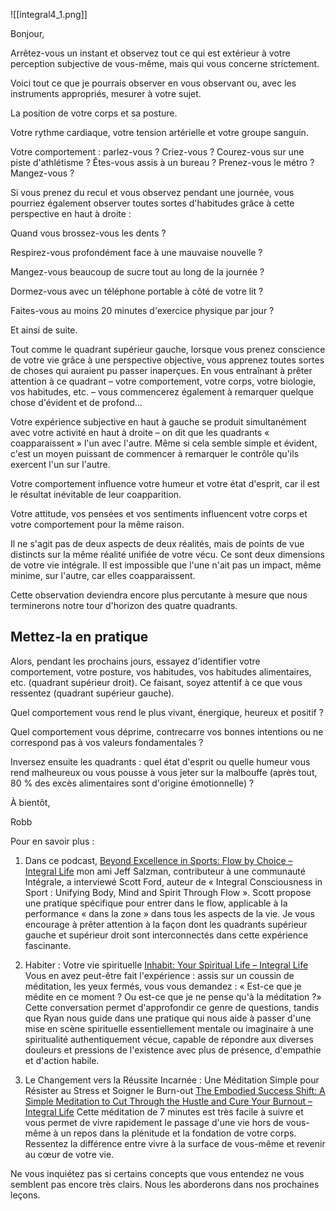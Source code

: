 ![[integral4_1.png]]

Bonjour,

Arrêtez-vous un instant et observez tout ce qui est extérieur à votre perception subjective de vous-même, mais qui vous concerne strictement.

Voici tout ce que je pourrais observer en vous observant ou, avec les instruments appropriés, mesurer à votre sujet.

La position de votre corps et sa posture.

Votre rythme cardiaque, votre tension artérielle et votre groupe sanguin.

Votre comportement : parlez-vous ? Criez-vous ? Courez-vous sur une piste d'athlétisme ? Êtes-vous assis à un bureau ? Prenez-vous le métro ? Mangez-vous ?

Si vous prenez du recul et vous observez pendant une journée, vous pourriez également observer toutes sortes d'habitudes grâce à cette perspective en haut à droite :

Quand vous brossez-vous les dents ?

Respirez-vous profondément face à une mauvaise nouvelle ?

Mangez-vous beaucoup de sucre tout au long de la journée ?

Dormez-vous avec un téléphone portable à côté de votre lit ?

Faites-vous au moins 20 minutes d'exercice physique par jour ?

Et ainsi de suite.

Tout comme le quadrant supérieur gauche, lorsque vous prenez conscience de votre vie grâce à une perspective objective, vous apprenez toutes sortes de choses qui auraient pu passer inaperçues. En vous entraînant à prêter attention à ce quadrant – votre comportement, votre corps, votre biologie, vos habitudes, etc. – vous commencerez également à remarquer quelque chose d'évident et de profond…

Votre expérience subjective en haut à gauche se produit simultanément avec votre activité en haut à droite – on dit que les quadrants « coapparaissent » l'un avec l'autre. Même si cela semble simple et évident, c'est un moyen puissant de commencer à remarquer le contrôle qu'ils exercent l'un sur l'autre.

Votre comportement influence votre humeur et votre état d'esprit, car il est le résultat inévitable de leur coapparition.

Votre attitude, vos pensées et vos sentiments influencent votre corps et votre comportement pour la même raison.

Il ne s'agit pas de deux aspects de deux réalités, mais de points de vue distincts sur la même réalité unifiée de votre vécu. Ce sont deux dimensions de votre vie intégrale. Il est impossible que l'une n'ait pas un impact, même minime, sur l'autre, car elles coapparaissent.

Cette observation deviendra encore plus percutante à mesure que nous terminerons notre tour d'horizon des quatre quadrants.

## Mettez-la en pratique

Alors, pendant les prochains jours, essayez d'identifier votre comportement, votre posture, vos habitudes, vos habitudes alimentaires, etc. (quadrant supérieur droit). Ce faisant, soyez attentif à ce que vous ressentez (quadrant supérieur gauche).

Quel comportement vous rend le plus vivant, énergique, heureux et positif ?

Quel comportement vous déprime, contrecarre vos bonnes intentions ou ne correspond pas à vos valeurs fondamentales ?

Inversez ensuite les quadrants : quel état d'esprit ou quelle humeur vous rend malheureux ou vous pousse à vous jeter sur la malbouffe (après tout, 80 % des excès alimentaires sont d'origine émotionnelle) ?

À bientôt,

Robb

Pour en savoir plus :

1. Dans ce podcast, [Beyond Excellence in Sports: Flow by Choice – Integral Life](https://integrallife.us14.list-manage.com/track/click?u=a5c598fc4dd1ba5f76945fdc6&id=67efb4a71d&e=260ca26db4) mon ami Jeff Salzman, contributeur à une communauté Intégrale, a interviewé Scott Ford, auteur de « Integral Consciousness in Sport : Unifying Body, Mind and Spirit Through Flow ». Scott propose une pratique spécifique pour entrer dans le flow, applicable à la performance « dans la zone » dans tous les aspects de la vie. Je vous encourage à prêter attention à la façon dont les quadrants supérieur gauche et supérieur droit sont interconnectés dans cette expérience fascinante.

2. Habiter : Votre vie spirituelle [Inhabit: Your Spiritual Life – Integral Life](https://integrallife.us14.list-manage.com/track/click?u=a5c598fc4dd1ba5f76945fdc6&id=4a5a222f2a&e=260ca26db4)
Vous en avez peut-être fait l'expérience : assis sur un coussin de méditation, les yeux fermés, vous vous demandez : « Est-ce que je médite en ce moment ? Ou est-ce que je ne pense qu'à la méditation ?» Cette conversation permet d'approfondir ce genre de questions, tandis que Ryan nous guide dans une pratique qui nous aide à passer d'une mise en scène spirituelle essentiellement mentale ou imaginaire à une spiritualité authentiquement vécue, capable de répondre aux diverses douleurs et pressions de l'existence avec plus de présence, d'empathie et d'action habile.

3. Le Changement vers la Réussite Incarnée : Une Méditation Simple pour Résister au Stress et Soigner le Burn-out [The Embodied Success Shift: A Simple Meditation to Cut Through the Hustle and Cure Your Burnout – Integral Life](https://integrallife.us14.list-manage.com/track/click?u=a5c598fc4dd1ba5f76945fdc6&id=d4b66d5d19&e=260ca26db4)
Cette méditation de 7 minutes est très facile à suivre et vous permet de vivre rapidement le passage d'une vie hors de vous-même à un repos dans la plénitude et la fondation de votre corps. Ressentez la différence entre vivre à la surface de vous-même et revenir au cœur de votre vie.

Ne vous inquiétez pas si certains concepts que vous entendez ne vous semblent pas encore très clairs. Nous les aborderons dans nos prochaines leçons.